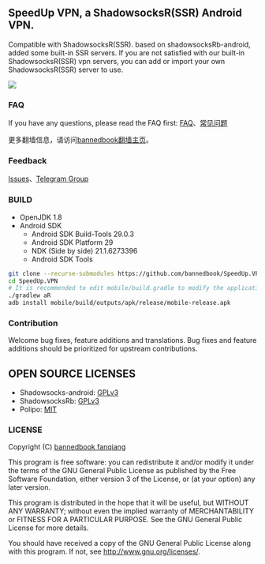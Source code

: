 ## SpeedUp VPN, a ShadowsocksR(SSR) Android VPN. 

Compatible with ShadowsocksR(SSR). based on shadowsocksRb-android, added some built-in SSR servers. If you are not satisfied with our built-in ShadowsocksR(SSR) vpn servers, you can add or import your own ShadowsocksR(SSR) server to use.

<p><a href="https://play.google.com/store/apps/details?id=free.ssr.proxy.SpeedUp.VPN"><img src="https://camo.githubusercontent.com/bdaf711a93d64d0bb5e5abfc346a8b84ea47f164/68747470733a2f2f706c61792e676f6f676c652e636f6d2f696e746c2f656e5f75732f6261646765732f696d616765732f67656e657269632f656e2d706c61792d62616467652e706e67" style="max-width:100%"></a>
</p>

### FAQ

If you have any questions, please read the FAQ first:
<a target="_blank" href="https://github.com/bannedbook/SpeedUp.VPN/blob/master/FAQ-en.md">FAQ</a>、<a target="_blank" href="https://github.com/bannedbook/SpeedUp.VPN/blob/master/FAQ.md">常见问题</a>

更多翻墙信息，请访问[bannedbook翻墙主页](https://github.com/bannedbook/fanqiang/wiki)。

### Feedback
<a target="_blank" href="https://github.com/bannedbook/SpeedUp.VPN/issues">Issues</a>、<a target="_blank" href="https://t.me/fqchat">Telegram Group</a>

### BUILD

* OpenJDK 1.8
* Android SDK
  - Android SDK Build-Tools 29.0.3
  - Android SDK Platform 29
  - NDK (Side by side) 21.1.6273396
  - Android SDK Tools

```bash
git clone --recurse-submodules https://github.com/bannedbook/SpeedUp.VPN.git
cd SpeedUp.VPN
# It is recommended to edit mobile/build.gradle to modify the applicationId to avoid detection.
./gradlew aR
adb install mobile/build/outputs/apk/release/mobile-release.apk
```

### Contribution

Welcome bug fixes, feature additions and translations. Bug fixes and feature additions should be prioritized for upstream contributions.

## OPEN SOURCE LICENSES

<ul>
 	<li>Shadowsocks-android: <a href="https://github.com/shadowsocks/shadowsocks-android/blob/master/LICENSE">GPLv3</a></li>
 	<li>ShadowsocksRb: <a href="https://github.com/shadowsocksRb/shadowsocksRb-android/blob/master/LICENSE">GPLv3</a></li>
 	<li>Polipo: <a href="https://github.com/jech/polipo/blob/master/COPYING">MIT</a></li>
</ul>

### LICENSE
Copyright (C) [bannedbook fanqiang](https://github.com/bannedbook/fanqiang/wiki)

This program is free software: you can redistribute it and/or modify
it under the terms of the GNU General Public License as published by
the Free Software Foundation, either version 3 of the License, or
(at your option) any later version.

This program is distributed in the hope that it will be useful,
but WITHOUT ANY WARRANTY; without even the implied warranty of
MERCHANTABILITY or FITNESS FOR A PARTICULAR PURPOSE.  See the
GNU General Public License for more details.

You should have received a copy of the GNU General Public License
along with this program. If not, see <http://www.gnu.org/licenses/>.
